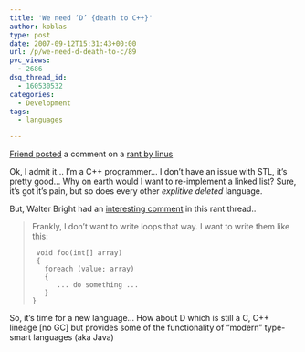 ```yaml
---
title: 'We need ‘D’ {death to C++}'
author: koblas
type: post
date: 2007-09-12T15:31:43+00:00
url: /p/we-need-d-death-to-c/89
pvc_views:
  - 2686
dsq_thread_id:
  - 160530532
categories:
  - Development
tags:
  - languages

---
```

[Friend posted][1] a comment on a [rant by linus][2]

Ok, I admit it&#8230; I&#8217;m a C++ programmer&#8230; I don&#8217;t have an issue with STL, it&#8217;s pretty good&#8230; Why on earth would I want to re-implement a linked list? Sure, it&#8217;s got it&#8217;s pain, but so does every other _explitive deleted_ language.

But, Walter Bright had an [interesting comment][3] in this rant thread..

> Frankly, I don’t want to write loops that way. I want to write them like this:
>
> ```
>  void foo(int[] array)
>  {
>    foreach (value; array)
>    {
>       ... do something ...
>    }
> }
> ```

So, it&#8217;s time for a new language&#8230; How about D which is still a C, C++ lineage [no GC] but provides some of the functionality of &#8220;modern&#8221; type-smart languages (aka Java)

 [1]: http://brainwagon.org/?p=2539
 [2]: http://thread.gmane.org/gmane.comp.version-control.git/57643/focus=57918
 [3]: http://article.gmane.org/gmane.comp.version-control.git/58003
